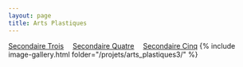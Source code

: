 ```yaml
---
layout: page 
title: Arts Plastiques
---
```

[Secondaire Trois](../Arts_Plastiques/)&emsp; [Secondaire Quatre](../Arts_Plastiques4/)&emsp; [Secondaire Cinq](../Arts_Plastiques5/)
{% include image-gallery.html folder="/projets/arts_plastiques3/" %} 
